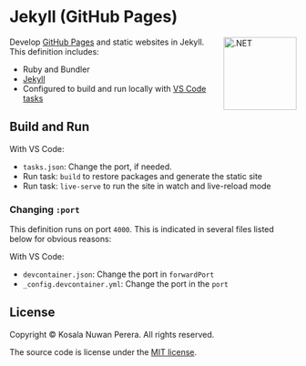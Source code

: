 # Jekyll (GitHub Pages)
[<img align="right" alt=".NET" width="128rem" src="https://avatars3.githubusercontent.com/u/3083652?s=200&v=4" />][jekyll-resources]

Develop [GitHub Pages][gh-pages-docs] and static websites in Jekyll. This definition includes:
- Ruby and Bundler
- [Jekyll][jekyll-cli-docs]
- Configured to build and run locally with [VS Code tasks][vscode-tasks]

## Build and Run
With VS Code:
- `tasks.json`: Change the port, if needed.
- Run task: `build` to restore packages and generate the static site
- Run task: `live-serve` to run the site in watch and live-reload mode

### Changing `:port`
This definition runs on port `4000`. This is indicated in several files listed below for obvious reasons:

With VS Code:
- `devcontainer.json`: Change the port in `forwardPort`
- `_config.devcontainer.yml`: Change the port in the `port`

## License
Copyright :copyright: Kosala Nuwan Perera. All rights reserved.

The source code is license under the [MIT license][lic].

[jekyll-resources]: https://github.com/topics/jekyll?l=ruby
[gh-pages-docs]: https://guides.github.com/features/pages/
[jekyll-cli-docs]: https://jekyllrb.com/docs/configuration/options/#build-command-options
[vscode-tasks]: .vscode/tasks.json
[lic]: ../LICENSE
